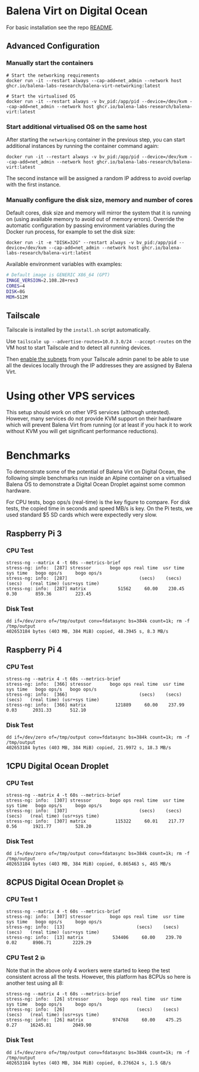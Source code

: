 # Balena Virt on Digital Ocean

For basic installation see the repo [README](../README.md).

## Advanced Configuration

### Manually start the containers

```
# Start the networking requirements
docker run -it --restart always --cap-add=net_admin --network host ghcr.io/balena-labs-research/balena-virt-networking:latest

# Start the virtualised OS
docker run -it --restart always -v bv_pid:/app/pid --device=/dev/kvm --cap-add=net_admin --network host ghcr.io/balena-labs-research/balena-virt:latest
```

### Start additional virtualised OS on the same host

After starting the `networking` container in the previous step, you can start additional instances by running the container command again:

```
docker run -it --restart always -v bv_pid:/app/pid --device=/dev/kvm --cap-add=net_admin --network host ghcr.io/balena-labs-research/balena-virt:latest
```

The second instance will be assigned a random IP address to avoid overlap with the first instance.

### Manually configure the disk size, memory and number of cores

Default cores, disk size and memory will mirror the system that it is running on (using available memory to avoid out of memory errors). Override the automatic configuration by passing environment variables during the Docker run process, for example to set the disk size:

```
docker run -it -e "DISK=32G" --restart always -v bv_pid:/app/pid --device=/dev/kvm --cap-add=net_admin --network host ghcr.io/balena-labs-research/balena-virt:latest
```

Available environment variables with examples:

```bash
# Default image is GENERIC X86_64 (GPT)
IMAGE_VERSION=2.108.28+rev3
CORES=4
DISK=8G
MEM=512M
```

## Tailscale

Tailscale is installed by the `install.sh` script automatically.

Use `tailscale up --advertise-routes=10.0.3.0/24 --accept-routes` on the VM host to start Tailscale and to detect all running devices.

Then [enable the subnets](https://tailscale.com/kb/1019/subnets/#step-3-enable-subnet-routes-from-the-admin-console) from your Tailscale admin panel to be able to use all the devices locally through the IP addresses they are assigned by Balena Virt.

# Using other VPS services

This setup should work on other VPS services (although untested). However, many services do not provide KVM support on their hardware which will prevent Balena Virt from running (or at least if you hack it to work without KVM you will get significant performance reductions).

# Benchmarks

To demonstrate some of the potential of Balena Virt on Digital Ocean, the following simple benchmarks run inside an Alpine container on a virtualised Balena OS to demonstrate a Digital Ocean Droplet against some common hardware.

For CPU tests, bogo ops/s (real-time) is the key figure to compare. For disk tests, the copied time in seconds and speed MB/s is key. On the Pi tests, we used standard $5 SD cards which were expectedly very slow.

## Raspberry Pi 3

### CPU Test

```
stress-ng --matrix 4 -t 60s --metrics-brief
stress-ng: info:  [287] stressor       bogo ops real time  usr time  sys time   bogo ops/s     bogo ops/s
stress-ng: info:  [287]                           (secs)    (secs)    (secs)   (real time) (usr+sys time)
stress-ng: info:  [287] matrix            51562     60.00    230.45      0.30       859.36         223.45
```

### Disk Test

```
dd if=/dev/zero of=/tmp/output conv=fdatasync bs=384k count=1k; rm -f /tmp/output
402653184 bytes (403 MB, 384 MiB) copied, 48.3945 s, 8.3 MB/s
```

## Raspberry Pi 4

### CPU Test

```
stress-ng --matrix 4 -t 60s --metrics-brief
stress-ng: info:  [366] stressor       bogo ops real time  usr time  sys time   bogo ops/s   bogo ops/s
stress-ng: info:  [366]                           (secs)    (secs)    (secs)   (real time) (usr+sys time)
stress-ng: info:  [366] matrix           121889     60.00    237.99      0.03      2031.33       512.10
```

### Disk Test

```
dd if=/dev/zero of=/tmp/output conv=fdatasync bs=384k count=1k; rm -f /tmp/output
402653184 bytes (403 MB, 384 MiB) copied, 21.9972 s, 18.3 MB/s
```

## 1CPU Digital Ocean Droplet

### CPU Test

```
stress-ng --matrix 4 -t 60s --metrics-brief
stress-ng: info:  [307] stressor       bogo ops real time  usr time  sys time   bogo ops/s     bogo ops/s
stress-ng: info:  [307]                           (secs)    (secs)    (secs)   (real time) (usr+sys time)
stress-ng: info:  [307] matrix           115322     60.01    217.77      0.56      1921.77         528.20
```

### Disk Test

```
dd if=/dev/zero of=/tmp/output conv=fdatasync bs=384k count=1k; rm -f /tmp/output
402653184 bytes (403 MB, 384 MiB) copied, 0.865463 s, 465 MB/s
```

## 8CPUS Digital Ocean Droplet :boom:

### CPU Test 1

```
stress-ng --matrix 4 -t 60s --metrics-brief
stress-ng: info:  [307] stressor       bogo ops real time  usr time  sys time   bogo ops/s     bogo ops/s
stress-ng: info:  [13]                           (secs)    (secs)    (secs)   (real time) (usr+sys time)
stress-ng: info:  [13] matrix           534406     60.00    239.70      0.02      8906.71        2229.29
```

### CPU Test 2 :boom:

Note that in the above only 4 workers were started to keep the test consistent across all the tests. However, this platform has 8CPUs so here is another test using all 8:

```
stress-ng --matrix 4 -t 60s --metrics-brief
stress-ng: info:  [26] stressor       bogo ops real time  usr time  sys time   bogo ops/s     bogo ops/s
stress-ng: info:  [26]                           (secs)    (secs)    (secs)   (real time) (usr+sys time)
stress-ng: info:  [26] matrix           974768     60.00    475.25      0.27     16245.81        2049.90
```

### Disk Test

```
dd if=/dev/zero of=/tmp/output conv=fdatasync bs=384k count=1k; rm -f /tmp/output
402653184 bytes (403 MB, 384 MiB) copied, 0.276624 s, 1.5 GB/s
```
